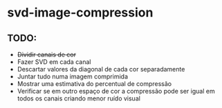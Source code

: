 # svd-image-compression

## TODO:

* ~~Dividir canais de cor~~
* Fazer SVD em cada canal
* Descartar valores da diagonal de cada cor separadamente
* Juntar tudo numa imagem comprimida
* Mostrar uma estimativa do percentual de compressão
* Verificar se em outro espaço de cor a compressão pode ser igual em todos os canais criando menor ruído visual
